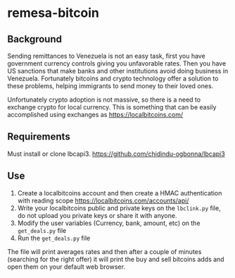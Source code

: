 # remesa-bitcoin
 
## Background
 
Sending remittances to Venezuela is not an easy task, first you have government currency controls giving you unfavorable rates. Then you have US sanctions that make banks and other institutions avoid doing business in Venezuela. Fortunately bitcoins and crypto technology offer a solution to these problems, helping immigrants to send money to their loved ones.
 
Unfortunately crypto adoption is not massive, so there is a need to exchange crypto for local currency. This is something that can be easily accomplished using exchanges as https://localbitcoins.com/
 
## Requirements
 
Must install or clone lbcapi3. https://github.com/chidindu-ogbonna/lbcapi3
 
## Use
1) Create a localbitcoins account and then create a HMAC authentication with reading scope https://localbitcoins.com/accounts/api/
2) Write your localbitcoins public and private keys on the `lbclink.py` file, do not upload you private keys or share it with anyone.
3) Modify the user variables (Currency, bank, amount, etc) on the `get_deals.py` file
4) Run the `get_deals.py` file
 
The file will print averages rates and then after a couple of minutes (searching for the right offer) it will print the buy and sell bitcoins adds and open them on your default web browser.
